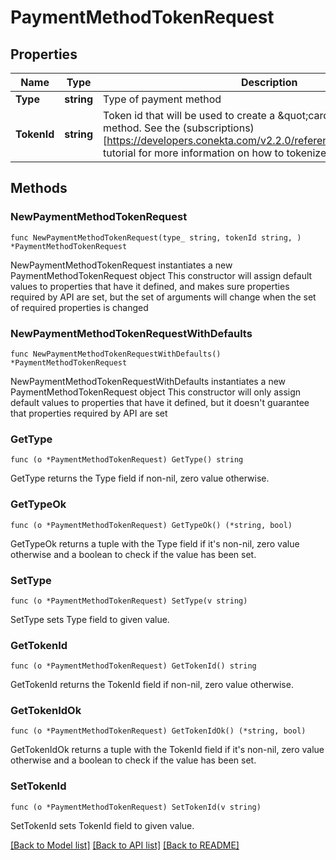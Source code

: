 # PaymentMethodTokenRequest

## Properties

Name | Type | Description | Notes
------------ | ------------- | ------------- | -------------
**Type** | **string** | Type of payment method | 
**TokenId** | **string** | Token id that will be used to create a \&quot;card\&quot; type payment method. See the (subscriptions)[https://developers.conekta.com/v2.2.0/reference/createsubscription] tutorial for more information on how to tokenize cards. | 

## Methods

### NewPaymentMethodTokenRequest

`func NewPaymentMethodTokenRequest(type_ string, tokenId string, ) *PaymentMethodTokenRequest`

NewPaymentMethodTokenRequest instantiates a new PaymentMethodTokenRequest object
This constructor will assign default values to properties that have it defined,
and makes sure properties required by API are set, but the set of arguments
will change when the set of required properties is changed

### NewPaymentMethodTokenRequestWithDefaults

`func NewPaymentMethodTokenRequestWithDefaults() *PaymentMethodTokenRequest`

NewPaymentMethodTokenRequestWithDefaults instantiates a new PaymentMethodTokenRequest object
This constructor will only assign default values to properties that have it defined,
but it doesn't guarantee that properties required by API are set

### GetType

`func (o *PaymentMethodTokenRequest) GetType() string`

GetType returns the Type field if non-nil, zero value otherwise.

### GetTypeOk

`func (o *PaymentMethodTokenRequest) GetTypeOk() (*string, bool)`

GetTypeOk returns a tuple with the Type field if it's non-nil, zero value otherwise
and a boolean to check if the value has been set.

### SetType

`func (o *PaymentMethodTokenRequest) SetType(v string)`

SetType sets Type field to given value.


### GetTokenId

`func (o *PaymentMethodTokenRequest) GetTokenId() string`

GetTokenId returns the TokenId field if non-nil, zero value otherwise.

### GetTokenIdOk

`func (o *PaymentMethodTokenRequest) GetTokenIdOk() (*string, bool)`

GetTokenIdOk returns a tuple with the TokenId field if it's non-nil, zero value otherwise
and a boolean to check if the value has been set.

### SetTokenId

`func (o *PaymentMethodTokenRequest) SetTokenId(v string)`

SetTokenId sets TokenId field to given value.



[[Back to Model list]](../README.md#documentation-for-models) [[Back to API list]](../README.md#documentation-for-api-endpoints) [[Back to README]](../README.md)


